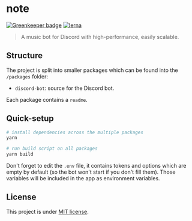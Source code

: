 # note

[![Greenkeeper badge](https://badges.greenkeeper.io/TotomInc/discord-stream.svg)](https://greenkeeper.io/)
[![lerna](https://img.shields.io/badge/maintained%20with-lerna-cc00ff.svg)](https://lernajs.io/)

> A music bot for Discord with high-performance, easily scalable.

## Structure

The project is split into smaller packages which can be found into the `/packages` folder:

- `discord-bot`: source for the Discord bot.

Each package contains a `readme`.

## Quick-setup

```bash
# install dependencies across the multiple packages
yarn

# run build script on all packages
yarn build
```

Don't forget to edit the `.env` file, it contains tokens and options which are empty by default (so the bot won't start if you don't fill them). Those variables will be included in the app as environment variables.

## License

This project is under [MIT license](https://github.com/TotomInc/discord-streamer/blob/master/LICENSE).
